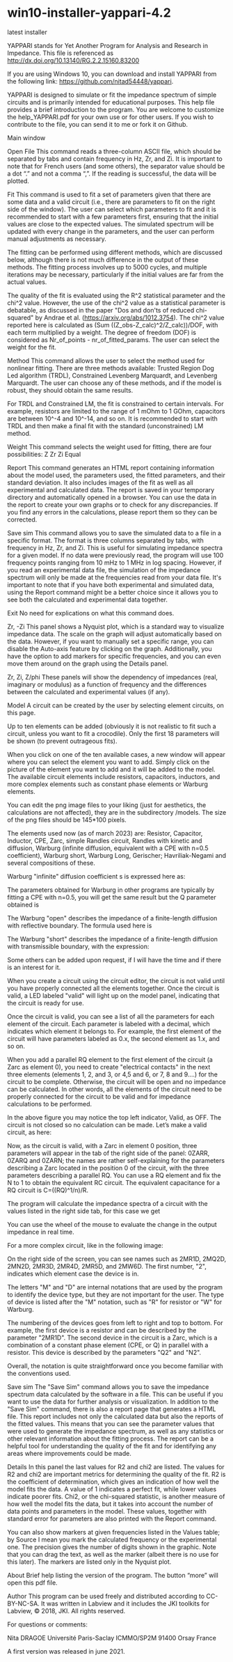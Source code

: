 # win10-installer-yappari-4.2
latest installer

YAPPARI stands for Yet Another Program for Analysis and Research in Impedance.
This file is referenced as http://dx.doi.org/10.13140/RG.2.2.15160.83200

If you are using Windows 10, you can download and install YAPPARI from the following link: https://github.com/nitad54448/yappari.

YAPPARI is designed to simulate or fit the impedance spectrum of simple circuits and is primarily intended for educational purposes. This help file provides a brief introduction to the program. You are welcome to customize the help_YAPPARI.pdf for your own use or for other users. If you wish to contribute to the file, you can send it to me or fork it on Github.

Main window

Open File
This command reads a three-column ASCII file, which should be separated by tabs and contain frequency in Hz, Zr, and Zi. It is important to note that for French users (and some others), the separator value should be a dot “.” and not a comma “,”. If the reading is successful, the data will be plotted.

Fit
This command is used to fit a set of parameters given that there are some data and a valid circuit (i.e., there are parameters to fit on the right side of the window). The user can select which parameters to fit and it is recommended to start with a few parameters first, ensuring that the initial values are close to the expected values. The simulated spectrum will be updated with every change in the parameters, and the user can perform manual adjustments as necessary.

The fitting can be performed using different methods, which are discussed below, although there is not much difference in the output of these methods. The fitting process involves up to 5000 cycles, and multiple iterations may be necessary, particularly if the initial values are far from the actual values.

The quality of the fit is evaluated using the R^2 statistical parameter and the chi^2 value. However, the use of the chi^2 value as a statistical parameter is debatable, as discussed in the paper "Dos and don'ts of reduced chi-squared" by Andrae et al. (https://arxiv.org/abs/1012.3754). The chi^2 value reported here is calculated as (Sum ((Z_obs-Z_calc)^2/Z_calc))/DOF, with each term multiplied by a weight. The degree of freedom (DOF) is considered as Nr_of_points - nr_of_fitted_params. The user can select the weight for the fit.

Method
This command allows the user to select the method used for nonlinear fitting. There are three methods available: Trusted Region Dog Led algorithm (TRDL), Constrained Levenberg Marquardt, and Levenberg Marquardt. The user can choose any of these methods, and if the model is robust, they should obtain the same results. 

For TRDL and Constrained LM, the fit is constrained to certain intervals. For example, resistors are limited to the range of 1 mOhm to 1 GOhm, capacitors are between 10^-4 and 10^-14, and so on. It is recommended to start with TRDL and then make a final fit with the standard (unconstrained) LM method.

Weight
This command selects the weight used for fitting, there are four possibilities:
Z
Zr
Zi
Equal

Report
This command generates an HTML report containing information about the model used, the parameters used, the fitted parameters, and their standard deviation. It also includes images of the fit as well as all experimental and calculated data. The report is saved in your temporary directory and automatically opened in a browser. You can use the data in the report to create your own graphs or to check for any discrepancies. If you find any errors in the calculations, please report them so they can be corrected.

Save sim
This command allows you to save the simulated data to a file in a specific format. The format is three columns separated by tabs, with frequency in Hz, Zr, and Zi. This is useful for simulating impedance spectra for a given model. 
If no data were previously read, the program will use 100 frequency points ranging from 10 mHz to 1 MHz in log spacing. However, if you read an experimental data file, the simulation of the impedance spectrum will only be made at the frequencies read from your data file. 
It's important to note that if you have both experimental and simulated data, using the Report command might be a better choice since it allows you to see both the calculated and experimental data together.

Exit
No need for explications on what this command does.

Zr, -Zi
This panel shows a Nyquist plot, which is a standard way to visualize impedance data. The scale on the graph will adjust automatically based on the data. However, if you want to manually set a specific range, you can disable the Auto-axis feature by clicking on the graph. Additionally, you have the option to add markers for specific frequencies, and you can even move them around on the graph using the Details panel.

Zr, Zi, Z/phi
These panels will show the dependency of impedances (real, imaginary or modulus) as a function of frequency and the differences between the calculated and experimental values (if any).

Model
A circuit can be created by the user by selecting element circuits, on this page. 
 
 

Up to ten elements can be added (obviously it is not realistic to fit such a circuit, unless you want to fit a crocodile). Only the first 18 parameters will be shown (to prevent outrageous fits).

When you click on one of the ten available cases, a new window will appear where you can select the element you want to add. Simply click on the picture of the element you want to add and it will be added to the model. The available circuit elements include resistors, capacitors, inductors, and more complex elements such as constant phase elements or Warburg elements.

 


You can edit the png image files to your liking (just for aesthetics, the calculations are not affected), they are in the subdirectory /models. The size of the png files should be 145*100 pixels.

The elements used now (as of march 2023) are: Resistor, Capacitor, Inductor, CPE, Zarc, simple Randles circuit, Randles with kinetic and diffusion, Warburg (infinite diffusion, equivalent with a CPE with n=0.5 coefficient), Warburg short, Warburg Long, Gerischer; Havriliak-Negami and several compositions of these.

Warburg "infinite" diffusion coefficient s is expressed here as:
 
 
The parameters obtained for Warburg in other programs are typically by fitting a CPE with n=0.5, you will get the same result but the Q parameter obtained is
 

The Warburg "open" describes the impedance of a finite-length diffusion with reflective boundary.  The formula used here is
 

The Warburg "short" describes the impedance of a finite-length diffusion with transmissible boundary, with the expression:
 

Some others can be added upon request, if I will have the time and if there is an interest for it.

When you create a circuit using the circuit editor, the circuit is not valid until you have properly connected all the elements together. Once the circuit is valid, a LED labeled "valid" will light up on the model panel, indicating that the circuit is ready for use. 

Once the circuit is valid, you can see a list of all the parameters for each element of the circuit. Each parameter is labeled with a decimal, which indicates which element it belongs to. For example, the first element of the circuit will have parameters labeled as 0.x, the second element as 1.x, and so on.

When you add a parallel RQ element to the first element of the circuit (a Zarc as element 0), you need to create "electrical contacts" in the next three elements (elements 1, 2, and 3, or 4,5 and 6, or 7, 8 and 9….) for the circuit to be complete. 
Otherwise, the circuit will be open and no impedance can be calculated. In other words, all the elements of the circuit need to be properly connected for the circuit to be valid and for impedance calculations to be performed.

 

In the above figure you may notice the top left indicator, Valid, as OFF. The circuit is not closed so no calculation can be made. Let’s make a valid circuit, as here: 

Now, as the circuit is valid, with a Zarc in element 0 position, three parameters will appear in the tab of the right side of the panel: 0ZARR, 0ZARQ and 0ZARN; the names are rather self-explaining for the parameters describing a Zarc located in the position 0 of the circuit, with the three parameters describing a parallel RQ. You can use a RQ element and fix the N to 1 to obtain the equivalent RC circuit. The equivalent capacitance for a RQ circuit is C=((RQ)^1/n)/R.

The program will calculate the impedance spectra of a circuit with the values listed in the right side tab, for this case we get 
 
You can use the wheel of the mouse to evaluate the change in the output impedance in real time.

For a more complex circuit, like in the following image:

 
On the right side of the screen, you can see names such as 2MR1D, 2MQ2D, 2MN2D, 2MR3D, 2MR4D, 2MR5D, and 2MW6D. The first number, "2", indicates which element case the device is in. 

The letters "M" and "D" are internal notations that are used by the program to identify the device type, but they are not important for the user. The type of device is listed after the "M" notation, such as "R" for resistor or "W" for Warburg. 

The numbering of the devices goes from left to right and top to bottom. For example, the first device is a resistor and can be described by the parameter "2MR1D". The second device in the circuit is a Zarc, which is a combination of a constant phase element (CPE, or Q) in parallel with a resistor. This device is described by the parameters "Q2" and "N2". 

Overall, the notation is quite straightforward once you become familiar with the conventions used.

Save sim
The "Save Sim" command allows you to save the impedance spectrum data calculated by the software in a file. This can be useful if you want to use the data for further analysis or visualization.
In addition to the "Save Sim" command, there is also a report page that generates a HTML file. This report includes not only the calculated data but also the reports of the fitted values. This means that you can see the parameter values that were used to generate the impedance spectrum, as well as any statistics or other relevant information about the fitting process. The report can be a helpful tool for understanding the quality of the fit and for identifying any areas where improvements could be made.

Details
In this panel the last values for R2 and chi2 are listed. The values for R2 and chi2 are important metrics for determining the quality of the fit. R2 is the coefficient of determination, which gives an indication of how well the model fits the data. A value of 1 indicates a perfect fit, while lower values indicate poorer fits. Chi2, or the chi-squared statistic, is another measure of how well the model fits the data, but it takes into account the number of data points and parameters in the model. These values, together with standard error for parameters are also printed with the Report command. 

You can also show markers at given frequencies listed in the Values table; by Source I mean you mark the calculated frequency or the experimental one. The precision gives the number of digits shown in the graphic. Note that you can drag the text, as well as the marker (albeit there is no use for this later). The markers are listed only in the Nyquist plot.

About
Brief help listing the version of the program. The button “more” will open this pdf file.

Author
This program can be used freely and distributed according to CC-BY-NC-SA.
It was written in Labview and it includes the JKI toolkits for Labview, © 2018, JKI. All rights reserved.

For questions or comments:

Nita DRAGOE
Université Paris-Saclay
ICMMO/SP2M
91400 Orsay
France


A first version was released in june 2021.
